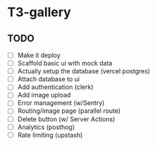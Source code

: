 # T3-gallery

## TODO

- [ ] Make it deploy
- [ ] Scaffold basic ui with mock data
- [ ] Actually setup the database (vercel postgres)
- [ ] Attach database to ui
- [ ] Add authentication (clerk)
- [ ] Add image upload
- [ ] Error management (w/Sentry)
- [ ] Routing/image page (parallel route)
- [ ] Delete button (w/ Server Actions)
- [ ] Analytics (posthog)
- [ ] Rate limiting (upstash)
